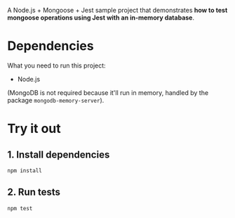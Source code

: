 A Node.js + Mongoose + Jest sample project that demonstrates **how to test mongoose operations using Jest with an in-memory database**.

# Dependencies
What you need to run this project:
- Node.js

(MongoDB is not required because it'll run in memory, handled by the package `mongodb-memory-server`).

# Try it out
## 1. Install dependencies
```
npm install
```

## 2. Run tests
```
npm test
```
